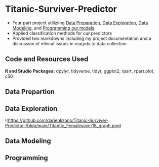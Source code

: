 # Titanic-Surviver-Predictor

* Four part project utiliziing [Data Preparation](https://github.com/darienlizano/Titanic-Surviver-Predictor-/blob/main/Part_1_Data_Preparation.R), [Data Exploration](https://github.com/darienlizano/Titanic-Surviver-Predictor-/blob/main/Part_2_Data_Exploration.R), [Data Modeling](https://github.com/darienlizano/Titanic-Surviver-Predictor-/blob/main/Part_3_Data_Modelling.R), and [Programming our models](https://github.com/darienlizano/Titanic-Surviver-Predictor-/blob/main/Part_4_Programming.R)
* Applied classification methods for our predictors
* Provided two markdowns including my project documentation and a discussion of ethical issues in reagrds to data collection

## Code and Resources Used
**R and Studio**
**Packages:** dpylyr, tidyverse, tidyr, ggplot2, rpart, rpart.plot, c50

## Data Prepartion 

## Data Exploration

!(https://github.com/darienlizano/Titanic-Surviver-Predictor-/blob/main/Titantic_Femalesover18_graph.png)

## Data Modeling

## Programming
